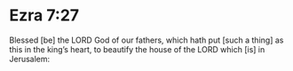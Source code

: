 # Ezra 7:27

Blessed [be] the LORD God of our fathers, which hath put [such a thing] as this in the king’s heart, to beautify the house of the LORD which [is] in Jerusalem: